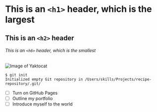 # This is an `<h1>` header, which is the largest

## This is an `<h2>` header

###### This is an `<h6>` header, which is the smallest          

![Image of Yaktocat](https://octodex.github.com/images/yaktocat.png)
```
$ git init
Initialized empty Git repository in /Users/skills/Projects/recipe-repository/.git/
```
- [ ] Turn on GitHub Pages
- [ ] Outline my portfolio
- [ ] Introduce myself to the world
